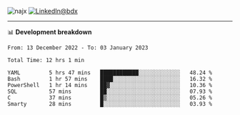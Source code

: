 <p align="left"><img src="https://komarev.com/ghpvc/?username=najx&label=GitHub%20Profile%20Views&color=yellow&style=flat" alt="najx" />
<a href="https://www.linkedin.com/in/abdx"><img src="https://img.shields.io/badge/LinkedIn--_.svg?style=social&logo=linkedin" alt="LinkedIn@bdx"></a> </p align="center">

-----

📊 **Development breakdown**
<!--START_SECTION:waka-->

```text
From: 13 December 2022 - To: 03 January 2023

Total Time: 12 hrs 1 min

YAML         5 hrs 47 mins   ████████████░░░░░░░░░░░░░   48.24 %
Bash         1 hr 57 mins    ████░░░░░░░░░░░░░░░░░░░░░   16.32 %
PowerShell   1 hr 14 mins    ██▓░░░░░░░░░░░░░░░░░░░░░░   10.36 %
SQL          57 mins         ██░░░░░░░░░░░░░░░░░░░░░░░   07.93 %
C            37 mins         █▒░░░░░░░░░░░░░░░░░░░░░░░   05.26 %
Smarty       28 mins         █░░░░░░░░░░░░░░░░░░░░░░░░   03.93 %
```

<!--END_SECTION:waka-->

